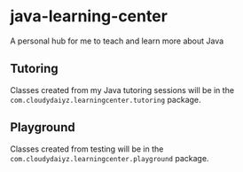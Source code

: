 # java-learning-center
A personal hub for me to teach and learn more about Java

## Tutoring
Classes created from my Java tutoring sessions will be in the `com.cloudydaiyz.learningcenter.tutoring` package.

## Playground
Classes created from testing will be in the `com.cloudydaiyz.learningcenter.playground` package.
